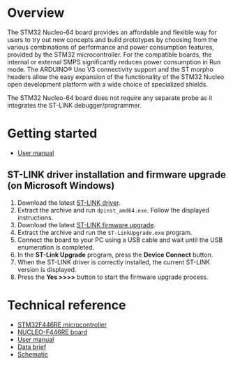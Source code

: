 # Overview

The STM32 Nucleo-64 board provides an affordable and flexible way for users to try out new concepts and build prototypes by choosing from the various combinations of performance and power consumption features, provided by the STM32 microcontroller. For the compatible boards, the internal or external SMPS significantly reduces power consumption in Run mode. The ARDUINO® Uno V3 connectivity support and the ST morpho headers allow the easy expansion of the functionality of the STM32 Nucleo open development platform with a wide choice of specialized shields.

The STM32 Nucleo-64 board does not require any separate probe as it integrates the ST-LINK debugger/programmer.

# Getting started

- [User manual](https://www.st.com/resource/en/user_manual/um1724-stm32-nucleo64-boards-mb1136-stmicroelectronics.pdf)

## ST-LINK driver installation and firmware upgrade (on Microsoft Windows)

1. Download the latest [ST-LINK driver](https://www.st.com/en/development-tools/stsw-link009.html).
2. Extract the archive and run `dpinst_amd64.exe`. Follow the displayed instructions.
3. Download the latest [ST-LINK firmware upgrade](https://www.st.com/en/development-tools/stsw-link007.html).
4. Extract the archive and run the `ST-LinkUpgrade.exe` program.
5. Connect the board to your PC using a USB cable and wait until the USB enumeration is completed.
6. In the **ST-Link Upgrade** program, press the **Device Connect** button.
7. When the ST-LINK driver is correctly installed, the current ST-LINK version is displayed.
8. Press the **Yes >>>>** button to start the firmware upgrade process.

# Technical reference

- [STM32F446RE microcontroller](https://www.st.com/en/microcontrollers-microprocessors/stm32f446re.html)
- [NUCLEO-F446RE board](https://www.st.com/en/evaluation-tools/nucleo-f446re.html)
- [User manual](https://www.st.com/resource/en/user_manual/um1724-stm32-nucleo64-boards-mb1136-stmicroelectronics.pdf)
- [Data brief](https://www.st.com/resource/en/data_brief/nucleo-f446re.pdf)
- [Schematic](https://www.st.com/resource/en/schematic_pack/mb1136-default-c03_schematic.pdf)
